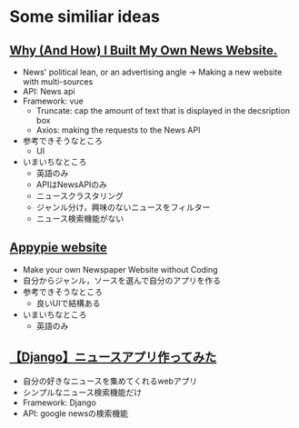 # Some similiar ideas

## [Why (And How) I Built My Own News Website.](https://medium.com/@kieranmaher13/why-and-how-i-built-my-own-news-website-7e025b8e20e)
- News' political lean, or an advertising angle -> Making a new website with multi-sources
- API: News api
- Framework: vue
    - Truncate: cap the amount of text that is displayed in the decsription box
    - Axios: making the requests to the News API
- 参考できそうなところ
    - UI
- いまいちなところ
    - 英語のみ
    - APIはNewsAPIのみ
    - ニュースクラスタリング
    - ジャンル分け，興味のないニュースをフィルター
    - ニュース検索機能がない


## [Appypie website](https://www.appypie.com/newspaper-website-builder)
- Make your own Newspaper Website without Coding
- 自分からジャンル，ソースを選んで自分のアプリを作る
- 参考できそうなところ
    - 良いUIで結構ある
- いまいちなところ
    - 英語のみ

## [【Django】ニュースアプリ作ってみた](https://ymgsapo.com/2018/12/01/making-news-app/)
- 自分の好きなニュースを集めてくれるwebアプリ
- シンプルなニュース検索機能だけ
- Framework: Django
- API: google newsの検索機能